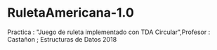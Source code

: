 # RuletaAmericana-1.0
Practica : "Juego de ruleta implementado con TDA Circular",Profesor : Castañon ; Estructuras de Datos 2018



